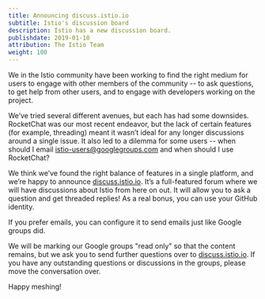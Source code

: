 ```yaml
---
title: Announcing discuss.istio.io
subtitle: Istio's discussion board
description: Istio has a new discussion board.
publishdate: 2019-01-10
attribution: The Istio Team
weight: 100
---
```


We in the Istio community have been working to find the right medium for users to engage with other members of the community -- to ask questions,
to get help from other users, and to engage with developers working on the project.

We’ve tried several different avenues, but each has had some downsides. RocketChat was our most recent endeavor, but the lack of certain
features (for example, threading) meant it wasn’t ideal for any longer discussions around a single issue. It also led to a dilemma for
some users -- when should I email istio-users@googlegroups.com and when should I use RocketChat?

We think we’ve found the right balance of features in a single platform, and we’re happy to announce
[discuss.istio.io](https://discuss.istio.io). It’s a full-featured forum where we will have discussions about Istio from here on out.
It will allow you to ask a question and get threaded replies! As a real bonus, you can use your GitHub identity.

If you prefer emails, you can configure it to send emails just like Google groups did.

We will be marking our Google groups "read only" so that the content remains, but we ask you to send further questions over to
[discuss.istio.io](https://discuss.istio.io). If you have any outstanding questions or discussions in the groups, please move the conversation over.

Happy meshing!
